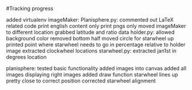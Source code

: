 #Tracking progress

added virtualenv
imageMaker:
  Planisphere.py:
    commented out LaTeX related code
    print english content only
    print pngs only
    moved imageMaker to different location
    grabbed latitude and ratio data
  holder.py:
    allowed background color
    removed bottom half
    moved circle for starwheel up
    printed point where starwheel needs to go in percentage relative to holder image
    extracted clockwheel locations
  starwheel.py:
    extracted jan1st in degrees location

planisphere:
  tested basic functionality
  added images into canvas
  added all images
  displaying right images
  added draw function
  starwheel lines up pretty close to correct position
  corrected starwheel alignment